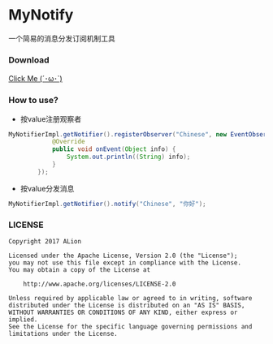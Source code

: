 # MyNotify
一个简易的消息分发订阅机制工具 

### Download
[Click Me (´･ω･`)](https://raw.githubusercontent.com/AlionSSS/MyNotifier/master/src/lib/MyNotifier.jar)

### How to use?
- 按value注册观察者
```java
MyNotifierImpl.getNotifier().registerObserver("Chinese", new EventObserver() {
            @Override
            public void onEvent(Object info) {
                System.out.println((String) info);
            }
        });
```
- 按value分发消息
```java
MyNotifierImpl.getNotifier().notify("Chinese", "你好");
```

### LICENSE
```
Copyright 2017 ALion

Licensed under the Apache License, Version 2.0 (the "License");
you may not use this file except in compliance with the License.
You may obtain a copy of the License at

	http://www.apache.org/licenses/LICENSE-2.0

Unless required by applicable law or agreed to in writing, software
distributed under the License is distributed on an "AS IS" BASIS,
WITHOUT WARRANTIES OR CONDITIONS OF ANY KIND, either express or implied.
See the License for the specific language governing permissions and
limitations under the License.
```
